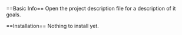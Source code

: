 ==Basic Info==
Open the project description file for a description of it goals.

==Installation==
Nothing to install yet.
